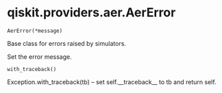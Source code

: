 <span id="qiskit-providers-aer-aererror" />

# qiskit.providers.aer.AerError

<span id="undefined" />

`AerError(*message)`

Base class for errors raised by simulators.

Set the error message.

<span id="undefined" />

`with_traceback()`

Exception.with\_traceback(tb) – set self.\_\_traceback\_\_ to tb and return self.
